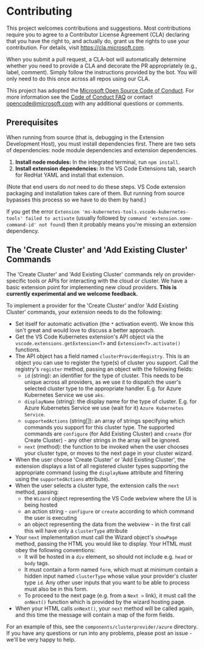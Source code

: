 # Contributing

This project welcomes contributions and suggestions.  Most contributions require you to agree to a Contributor License Agreement (CLA) declaring that you have the right to, and actually do, grant us the rights to use your contribution. For details, visit https://cla.microsoft.com.

When you submit a pull request, a CLA-bot will automatically determine whether you need to provide a CLA and decorate the PR appropriately (e.g., label, comment). Simply follow the instructions provided by the bot. You will only need to do this once across all repos using our CLA.

This project has adopted the [Microsoft Open Source Code of Conduct](https://opensource.microsoft.com/codeofconduct/).
For more information see the [Code of Conduct FAQ](https://opensource.microsoft.com/codeofconduct/faq/) or
contact [opencode@microsoft.com](mailto:opencode@microsoft.com) with any additional questions or comments.

## Prerequisites

When running from source (that is, debugging in the Extension Development Host), you must install dependencies first.  There are two sets of dependencies: node module dependencies and extension dependencies.

1. **Install node modules:** In the integrated terminal, run `npm install`.
2. **Install extension dependencies:** In the VS Code Extensions tab, search for RedHat YAML and install that extension.

(Note that end users do *not* need to do these steps.  VS Code extension packaging and installation takes care of them.  But running from source bypasses this process so we have to do them by hand.)

If you get the error `Extension 'ms-kubernetes-tools.vscode-kubernetes-tools' failed to activate` (usually followed by `command 'extension.some-command-id' not found`) then it probably means you're missing an extension dependency.

## The 'Create Cluster' and 'Add Existing Cluster' Commands

The 'Create Cluster' and 'Add Existing Cluster' commands rely on provider-specific tools or APIs for interacting with the cloud or cluster.  We have a basic extension point for implementing new cloud providers.  **This is currently experimental and we welcome feedback.**

To implement a provider for the 'Create Cluster' and/or 'Add Existing Cluster' commands, your extension needs to do the following:

* Set itself for automatic activation (the `*` activation event).  We know this isn't great and would love to discuss a better approach.
* Get the VS Code Kubernetes extension's API object via the `vscode.extensions.getExtension<T>` and `Extension<T>.activate()` functions.
* The API object has a field named `clusterProviderRegistry`.  This is an object you can use to register the type(s) of cluster you support.  Call the registry's `register` method, passing an object with the following fields:
  * `id` (string): an identifier for the type of cluster.  This needs to be unique across all providers, as we use it to dispatch the user's selected cluster type to the appropriate handler.  E.g. for Azure Kubernetes Service we use `aks`.
  * `displayName` (string): the display name for the type of cluster.  E.g. for Azure Kubernetes Service we use (wait for it) `Azure Kubernetes Service`.
  * `supportedActions` (string[]): an array of strings specifying which commands you support for this cluster type.  The supported commands are `configure` (for Add Existing Cluster) and `create` (for Create Cluster) - any other strings in the array will be ignored.
  * `next` (method): the function to be invoked when the user chooses your cluster type, or moves to the next page in your cluster wizard.
* When the user choose 'Create Cluster' or 'Add Existing Cluster', the extension displays a list of all registered cluster types supporting the appropriate command (using the `displayName` attribute and filtering using the `supportedActions` attribute).
* When the user selects a cluster type, the extension calls the `next` method, passing:
  * the `Wizard` object representing the VS Code webview where the UI is being hosted
  * an action string - `configure` or `create` according to which command the user is executing
  * an object representing the data from the webview - in the first call this will have only a `clusterType` attribute
* Your `next` implementation must call the Wizard object's `showPage` method, passing the HTML you would like to display.  Your HTML must obey the following conventions:
  * It will be hosted in a `div` element, so should not include e.g. `head` or `body` tags.
  * It must contain a form named `form`, which must at minimum contain a hidden input named `clusterType` whose value your provider's cluster type `id`.  Any other user inputs that you want to be able to process must also be in this form.
  * To proceed to the next page (e.g. from a `Next >` link), it must call the `onNext()` function which is provided by the wizard hosting page.
* When your HTML calls `onNext()`, your `next` method will be called again, and this time the message will contain a map of the form fields.

For an example of this, see the `components/clusterprovider/azure` directory.  If you have any questions or run into any problems, please post an issue - we'll be very happy to help.
